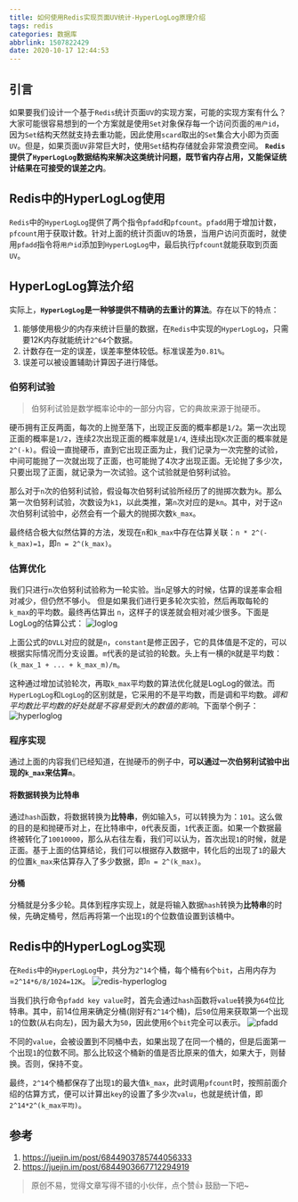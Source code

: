 ```yaml
---
title: 如何使用Redis实现页面UV统计-HyperLogLog原理介绍
tags: redis
categories: 数据库
abbrlink: 1507822429
date: 2020-10-17 12:44:53
---
```


## 引言

如果要我们设计一个基于`Redis`统计页面`UV`的实现方案，可能的实现方案有什么？
大家可能很容易想到的一个方案就是使用`Set`对象保存每一个访问页面的`用户id`，因为`Set`结构天然就支持去重功能，因此使用`scard`取出的`Set`集合大小即为页面`UV`。但是，如果页面`UV`非常巨大时，使用`Set`结构存储就会非常浪费空间。
**`Redis`提供了`HyperLogLog`数据结构来解决这类统计问题，既节省内存占用，又能保证统计结果在可接受的误差之内**。

<!--more-->

## Redis中的HyperLogLog使用

`Redis`中的`HyperLogLog`提供了两个指令`pfadd`和`pfcount`。`pfadd`用于增加计数，`pfcount`用于获取计数。针对上面的统计页面`UV`的场景，当用户访问页面时，就使用`pfadd`指令将`用户id`添加到`HyperLogLog`中，最后执行`pfcount`就能获取到页面`UV`。

## HyperLogLog算法介绍

实际上，**`HyperLogLog`是一种够提供不精确的去重计的算法**。存在以下的特点：

1. 能够使用极少的内存来统计巨量的数据，在`Redis`中实现的`HyperLogLog`，只需要12K内存就能统计`2^64`个数据。
2. 计数存在一定的误差，误差率整体较低。标准误差为`0.81%`。
3. 误差可以被设置辅助计算因子进行降低。

### 伯努利试验

> 伯努利试验是数学概率论中的一部分内容，它的典故来源于抛硬币。

硬币拥有正反两面，每次的上抛至落下，出现正反面的概率都是`1/2`。第一次出现正面的概率是`1/2`，连续2次出现正面的概率就是`1/4`, 连续出现`K`次正面的概率就是`2^(-k)`。假设一直抛硬币，直到它出现正面为止，我们记录为一次完整的试验，中间可能抛了一次就出现了正面，也可能抛了4次才出现正面。无论抛了多少次，只要出现了正面，就记录为一次试验。这个试验就是伯努利试验。

那么对于`n`次的伯努利试验，假设每次伯努利试验所经历了的抛掷次数为`k`。那么第一次伯努利试验，次数设为`k1`，以此类推，第`n`次对应的是`kn`。其中，对于这`n`次伯努利试验中，必然会有一个最大的抛掷次数`k_max`。

最终结合极大似然估算的方法，发现在`n`和`k_max`中存在估算关联：`n * 2^(-k_max)=1`，即`n = 2^(k_max)`。

### 估算优化

我们只进行`n`次伯努利试验称为一轮实验。当`n`足够大的时候，估算的误差率会相对减少，但仍然不够小。
但是如果我们进行更多轮次实验，然后再取每轮的 `k_max`的平均数。最终再估算出 `n`，这样子的误差就会相对减少很多。下面是LogLog的估算公式：
![loglog](https://chentianming11.github.io/images/redis/loglog.webp)

上面公式的`DVLL`对应的就是`n`，`constant`是修正因子，它的具体值是不定的，可以根据实际情况而分支设置。`m`代表的是试验的轮数。头上有一横的`R`就是平均数：`(k_max_1 + ... + k_max_m)/m`。

这种通过增加试验轮次，再取`k_max`平均数的算法优化就是LogLog的做法。而 `HyperLogLog`和`LogLog`的区别就是，它采用的不是平均数，而是调和平均数。*调和平均数比平均数的好处就是不容易受到大的数值的影响*。下面举个例子：
![hyperloglog](https://chentianming11.github.io/images/redis/hyperloglog.webp)

### 程序实现

通过上面的内容我们已经知道，在抛硬币的例子中，**可以通过一次伯努利试验中出现的`k_max`来估算`n`**。

#### 将数据转换为比特串

通过`hash`函数，将数据转换为**比特串**，例如输入`5`，可以转换为为：`101`。这么做的目的是和抛硬币对上，在比特串中，`0`代表反面，`1`代表正面。如果一个数据最终被转化了`10010000`，那么从右往左看，我们可以认为，首次出现`1`的时候，就是正面。基于上面的估算结论，我们可以根据存入数据中，转化后的出现了`1`的最大的位置`k_max`来估算存入了多少数据，即`n = 2^(k_max)`。

#### 分桶

分桶就是分多少轮。具体到程序实现上，就是将输入数据`hash`转换为**比特串**的时候，先确定桶号，然后再将第一个出现`1`的个位数值设置到该桶中。

## Redis中的HyperLogLog实现

在`Redis`中的`HyperLogLog`中，共分为`2^14`个桶，每个桶有`6`个`bit`，占用内存为=`2^14*6/8/1024=12K`。
![redis-hyperloglog](https://chentianming11.github.io/images/redis/redis-hyperloglog.webp)

当我们执行命令`pfadd key value`时，首先会通过`hash`函数将`value`转换为`64`位比特串。其中，前14位用来确定分桶(刚好有`2^14`个桶)，后`50`位用来获取第一个出现`1`的位数(从右向左)，因为最大为`50`，因此使用`6`个`bit`完全可以表示。
![pfadd](https://chentianming11.github.io/images/redis/pfadd.webp)

不同的`value`，会被设置到不同桶中去，如果出现了在同一个桶的，但是后面第一个出现`1`的位数不同。那么比较这个桶新的值是否比原来的值大，如果大于，则替换。否则，保持不变。

最终，`2^14`个桶都保存了出现`1`的最大值`k_max`，此时调用`pfcount`时，按照前面介绍的估算方式，便可以计算出`key`的设置了多少次`valu`，也就是统计值，即`2^14*2^(k_max平均)`。

## 参考

1. https://juejin.im/post/6844903785744056333
2. https://juejin.im/post/6844903667712294919

> 原创不易，觉得文章写得不错的小伙伴，点个赞👍 鼓励一下吧~
